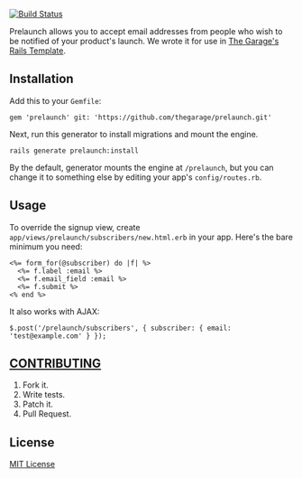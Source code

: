 [![Build Status](https://travis-ci.org/thegarage/waitlist.svg?branch=master)](https://travis-ci.org/thegarage/prelaunch)

Prelaunch allows you to accept email addresses from people who wish to be
notified of your product's launch. We wrote it for use in [The Garage's Rails
Template][1].

## Installation ##

Add this to your `Gemfile`:

    gem 'prelaunch' git: 'https://github.com/thegarage/prelaunch.git'

Next, run this generator to install migrations and mount the engine.

    rails generate prelaunch:install

By the default, generator mounts the engine at `/prelaunch`, but you can
change it to something else by editing your app's `config/routes.rb`.

## Usage ##

To override the signup view, create `app/views/prelaunch/subscribers/new.html.erb` in your app. Here's the bare minimum you need:

    <%= form_for(@subscriber) do |f| %>
      <%= f.label :email %>
      <%= f.email_field :email %>
      <%= f.submit %>
    <% end %>

It also works with AJAX:

    $.post('/prelaunch/subscribers', { subscriber: { email: 'test@example.com' } });

## [CONTRIBUTING][2] ##

   1. Fork it.
   2. Write tests.
   3. Patch it.
   4. Pull Request.

## License ##

[MIT License][3]

[1]: https://github.com/thegarage/thegarage-template
[2]: CONTRIBUTING.md
[3]: LICENSE.txt
